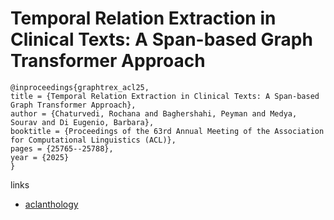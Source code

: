 # Temporal Relation Extraction in Clinical Texts: A Span-based Graph Transformer Approach

```
@inproceedings{graphtrex_acl25,
title = {Temporal Relation Extraction in Clinical Texts: A Span-based Graph Transformer Approach},
author = {Chaturvedi, Rochana and Baghershahi, Peyman and Medya, Sourav and Di Eugenio, Barbara},
booktitle = {Proceedings of the 63rd Annual Meeting of the Association for Computational Linguistics (ACL)},
pages = {25765--25788},
year = {2025}
}
```

links
- [aclanthology](https://aclanthology.org/2025.acl-long.1251/)
